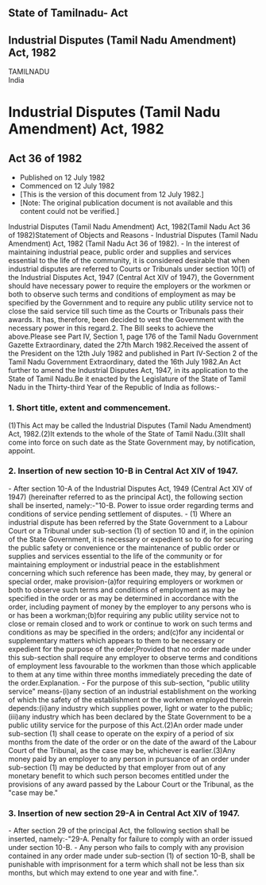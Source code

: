 ## State of Tamilnadu- Act

## Industrial Disputes (Tamil Nadu Amendment) Act, 1982

TAMILNADU  
India

# Industrial Disputes (Tamil Nadu Amendment) Act, 1982

## Act 36 of 1982

  * Published on 12 July 1982 
  * Commenced on 12 July 1982 
  * [This is the version of this document from 12 July 1982.] 
  * [Note: The original publication document is not available and this content could not be verified.] 

Industrial Disputes (Tamil Nadu Amendment) Act, 1982(Tamil Nadu Act 36 of
1982)Statement of Objects and Reasons - Industrial Disputes (Tamil Nadu
Amendment) Act, 1982 (Tamil Nadu Act 36 of 1982). - In the interest of
maintaining industrial peace, public order and supplies and services essential
to the life of the community, it is considered desirable that when industrial
disputes are referred to Courts or Tribunals under section 10(1) of the
Industrial Disputes Act, 1947 (Central Act XIV of 1947), the Government should
have necessary power to require the employers or the workmen or both to
observe such terms and conditions of employment as may be specified by the
Government and to require any public utility service not to close the said
service till such time as the Courts or Tribunals pass their awards. It has,
therefore, been decided to vest the Government with the necessary power in
this regard.2\. The Bill seeks to achieve the above.Please see Part IV,
Section 1, page 176 of the Tamil Nadu Government Gazette Extraordinary, dated
the 27th March 1982.Received the assent of the President on the 12th July 1982
and published in Part IV-Section 2 of the Tamil Nadu Government Extraordinary,
dated the 16th July 1982.An Act further to amend the Industrial Disputes Act,
1947, in its application to the State of Tamil Nadu.Be it enacted by the
Legislature of the State of Tamil Nadu in the Thirty-third Year of the
Republic of India as follows:-

### 1. Short title, extent and commencement.

(1)This Act may be called the Industrial Disputes (Tamil Nadu Amendment) Act,
1982.(2)It extends to the whole of the State of Tamil Nadu.(3)It shall come
into force on such date as the State Government may, by notification, appoint.

### 2. Insertion of new section 10-B in Central Act XIV of 1947.

\- After section 10-A of the Industrial Disputes Act, 1949 (Central Act XIV of
1947) (hereinafter referred to as the principal Act), the following section
shall be inserted, namely:-"10-B. Power to issue order regarding terms and
conditions of service pending settlement of disputes. - (1) Where an
industrial dispute has been referred by the State Government to a Labour Court
or a Tribunal under sub-section (1) of section 10 and if, in the opinion of
the State Government, it is necessary or expedient so to do for securing the
public safety or convenience or the maintenance of public order or supplies
and services essential to the life of the community or for maintaining
employment or industrial peace in the establishment concerning which such
reference has been made, they may, by general or special order, make
provision-(a)for requiring employers or workmen or both to observe such terms
and conditions of employment as may be specified in the order or as may be
determined in accordance with the order, including payment of money by the
employer to any persons who is or has been a workman;(b)for requiring any
public utility service not to close or remain closed and to work or continue
to work on such terms and conditions as may be specified in the orders;
and(c)for any incidental or supplementary matters which appears to them to be
necessary or expedient for the purpose of the order;Provided that no order
made under this sub-section shall require any employer to observe terms and
conditions of employment less favourable to the workmen than those which
applicable to them at any time within three months immediately preceding the
date of the order.Explanation. - For the purpose of this sub-section, "public
utility service" means-(i)any section of an industrial establishment on the
working of which the safety of the establishment or the workmen employed
therein depends:(ii)any industry which supplies power, light or water to the
public;(iii)any industry which has been declared by the State Government to be
a public utility service for the purpose of this Act.(2)An order made under
sub-section (1) shall cease to operate on the expiry of a period of six months
from the date of the order or on the date of the award of the Labour Court of
the Tribunal, as the case may be, whichever is earlier.(3)Any money paid by an
employer to any person in pursuance of an order under sub-section (1) may be
deducted by that employer from out of any monetary benefit to which such
person becomes entitled under the provisions of any award passed by the Labour
Court or the Tribunal, as the "case may be."

### 3. Insertion of new section 29-A in Central Act XIV of 1947.

\- After section 29 of the principal Act, the following section shall be
inserted, namely:-"29-A. Penalty for failure to comply with an order issued
under section 10-B. - Any person who fails to comply with any provision
contained in any order made under sub-section (1) of section 10-B, shall be
punishable with imprisonment for a term which shall not be less than six
months, but which may extend to one year and with fine.".

